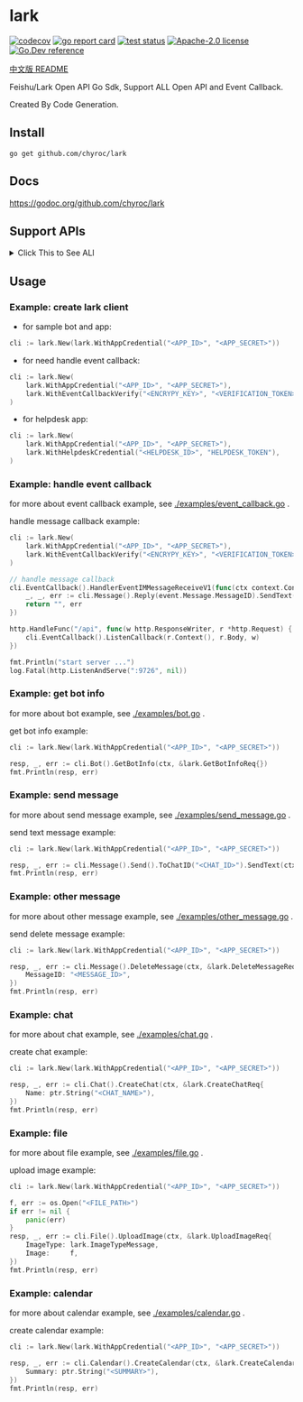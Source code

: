 # lark

[![codecov](https://codecov.io/gh/chyroc/lark/branch/master/graph/badge.svg?token=Z73T6YFF80)](https://codecov.io/gh/chyroc/lark)
[![go report card](https://goreportcard.com/badge/github.com/chyroc/lark "go report card")](https://goreportcard.com/report/github.com/chyroc/lark)
[![test status](https://github.com/chyroc/lark/actions/workflows/go.yml/badge.svg)](https://github.com/chyroc/lark/actions)
[![Apache-2.0 license](https://img.shields.io/badge/License-Apache%202.0-brightgreen.svg)](https://opensource.org/licenses/Apache-2.0)
[![Go.Dev reference](https://img.shields.io/badge/go.dev-reference-blue?logo=go&logoColor=white)](https://pkg.go.dev/github.com/chyroc/lark)

[中文版 README](./README_CN.md)

Feishu/Lark Open API Go Sdk, Support ALL Open API and Event Callback.

Created By Code Generation.

## Install

```shell
go get github.com/chyroc/lark
```

## Docs

https://godoc.org/github.com/chyroc/lark

## Support APIs


<details>
  <summary>
    Click This to See ALl
  </summary>

API Count: 73, Event Count: 25

- Contact
    - CreateUser
    - DeleteUser
    - GetUser
    - GetUserList
    - UpdateUserPatch
    - UpdateUser
    - CreateDepartment
    - GetDepartment
    - GetDepartmentList
    - GetParentDepartment
    - SearchDepartment
    - UpdateDepartmentPatch
    - UpdateDepartment
    - DeleteDepartment
- Chat
    - CreateChat
    - GetChat
    - UpdateChat
    - DeleteChat
    - GetChatListOfSelf
    - SearchChat
    - GetMemberList
    - IsInChat
    - AddMember
    - DeleteMember
    - GetAnnouncement
    - UpdateAnnouncement
- File
    - UploadImage
    - DownloadImage
    - UploadFile
    - DownloadFile
- Message
    - SendRawMessage
    - ReplyRawMessage
    - DeleteMessage
    - UpdateMessage
    - GetMessageReadUserList
    - GetMessageList
    - GetMessageFile
    - GetMessage
- Bot
    - GetBotInfo
- Calendar
    - CreateCalendarACL
    - DeleteCalendarACL
    - GetCalendarACLList
    - SubscribeCalendarACL
    - CreateCalendar
    - DeleteCalendar
    - GetCalendar
    - GetCalendarList
    - UpdateCalendar
    - SearchCalendar
    - SubscribeCalendar
    - UnsubscribeCalendar
    - CreateCalendarEvent
    - DeleteCalendarEvent
    - GetCalendarEvent
    - GetCalendarEventList
    - UpdateCalendarEvent
    - SearchCalendarEvent
    - SubscribeCalendarEvent
    - CreateCalendarEventAttendee
    - GetCalendarEventAttendeeList
    - DeleteCalendarEventAttendee
    - GetCalendarEventAttendeeChatMemberList
    - GetCalendarFreeBusyList
    - CreateCalendarTimeoffEvent
    - DeleteCalendarTimeoffEvent
    - GenerateCaldavConf
- Approval
    - GetInstanceList
- Helpdesk
    - StartService
    - GetTicket
    - UpdateTicket
    - GetTicketList
    - GetTicketMessageList
- Attendance
    - UpdateUserSettings
- EventCallback
    - EventV2IMMessageReceiveV1
    - EventV2IMMessageReadV1
    - EventV2IMChatDisbandedV1
    - EventV2IMChatUpdatedV1
    - EventV2IMChatMemberBotAddedV1
    - EventV2IMChatMemberBotDeletedV1
    - EventV2IMChatMemberUserAddedV1
    - EventV2IMChatMemberUserWithdrawnV1
    - EventV2IMChatMemberUserDeletedV1
    - EventV2VCMeetingMeetingStartedV1
    - EventV2VCMeetingMeetingEndedV1
    - EventV2VCMeetingJoinMeetingV1
    - EventV2VCMeetingLeaveMeetingV1
    - EventV2VCMeetingRecordingStartedV1
    - EventV2VCMeetingRecordingEndedV1
    - EventV2VCMeetingRecordingReadyV1
    - EventV2VCMeetingShareStartedV1
    - EventV2VCMeetingShareEndedV1
    - EventV1AddBot
    - EventV1RemoveBot
    - EventV1P2PChatCreate
    - EventV1AddUserToChat
    - EventV1RemoveUserFromChat
    - EventV1RevokeAddUserFromChat
    - EventV1ChatDisband


</details>

## Usage

### Example: create lark client

- for sample bot and app:

```go
cli := lark.New(lark.WithAppCredential("<APP_ID>", "<APP_SECRET>"))
```

- for need handle event callback:

```go
cli := lark.New(
    lark.WithAppCredential("<APP_ID>", "<APP_SECRET>"),
    lark.WithEventCallbackVerify("<ENCRYPY_KEY>", "<VERIFICATION_TOKEN>"),
)
```

- for helpdesk app:

```go
cli := lark.New(
    lark.WithAppCredential("<APP_ID>", "<APP_SECRET>"),
    lark.WithHelpdeskCredential("<HELPDESK_ID>", "HELPDESK_TOKEN"),
)
```

### Example: handle event callback

for more about event callback example, see [./examples/event_callback.go](./examples/event_callback.go) .

handle message callback example:

```go
cli := lark.New(
    lark.WithAppCredential("<APP_ID>", "<APP_SECRET>"),
    lark.WithEventCallbackVerify("<ENCRYPY_KEY>", "<VERIFICATION_TOKEN>"),
)

// handle message callback
cli.EventCallback().HandlerEventIMMessageReceiveV1(func(ctx context.Context, cli *lark.Lark, schema string, header *lark.EventV2Header, event *lark.EventV2IMMessageReceiveV1) (string, error) {
    _, _, err := cli.Message().Reply(event.Message.MessageID).SendText(ctx, "hi, "+event.Message.Content)
    return "", err
})

http.HandleFunc("/api", func(w http.ResponseWriter, r *http.Request) {
    cli.EventCallback().ListenCallback(r.Context(), r.Body, w)
})

fmt.Println("start server ...")
log.Fatal(http.ListenAndServe(":9726", nil))
```

### Example: get bot info

for more about bot example, see [./examples/bot.go](./examples/bot.go) .

get bot info example:

```go
cli := lark.New(lark.WithAppCredential("<APP_ID>", "<APP_SECRET>"))

resp, _, err := cli.Bot().GetBotInfo(ctx, &lark.GetBotInfoReq{})
fmt.Println(resp, err)
```

### Example: send message

for more about send message example, see [./examples/send_message.go](./examples/send_message.go) .

send text message example:

```go
cli := lark.New(lark.WithAppCredential("<APP_ID>", "<APP_SECRET>"))

resp, _, err := cli.Message().Send().ToChatID("<CHAT_ID>").SendText(ctx, "<TEXT>")
fmt.Println(resp, err)
```

### Example: other message

for more about other message example, see [./examples/other_message.go](./examples/other_message.go) .

send delete message example:

```go
cli := lark.New(lark.WithAppCredential("<APP_ID>", "<APP_SECRET>"))

resp, _, err := cli.Message().DeleteMessage(ctx, &lark.DeleteMessageReq{
    MessageID: "<MESSAGE_ID>",
})
fmt.Println(resp, err)
```

### Example: chat

for more about chat example, see [./examples/chat.go](./examples/chat.go) .

create chat example:

```go
cli := lark.New(lark.WithAppCredential("<APP_ID>", "<APP_SECRET>"))

resp, _, err := cli.Chat().CreateChat(ctx, &lark.CreateChatReq{
    Name: ptr.String("<CHAT_NAME>"),
})
fmt.Println(resp, err)
```

### Example: file

for more about file example, see [./examples/file.go](./examples/file.go) .

upload image example:

```go
cli := lark.New(lark.WithAppCredential("<APP_ID>", "<APP_SECRET>"))

f, err := os.Open("<FILE_PATH>")
if err != nil {
    panic(err)
}
resp, _, err := cli.File().UploadImage(ctx, &lark.UploadImageReq{
    ImageType: lark.ImageTypeMessage,
    Image:     f,
})
fmt.Println(resp, err)
```

### Example: calendar

for more about calendar example, see [./examples/calendar.go](./examples/calendar.go) .

create calendar example:

```go
cli := lark.New(lark.WithAppCredential("<APP_ID>", "<APP_SECRET>"))

resp, _, err := cli.Calendar().CreateCalendar(ctx, &lark.CreateCalendarReq{
    Summary: ptr.String("<SUMMARY>"),
})
fmt.Println(resp, err)
```
